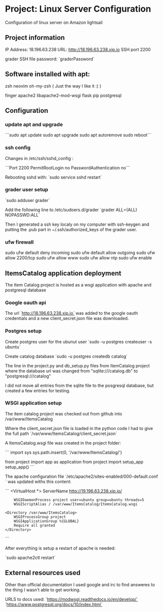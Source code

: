 # Project: Linux Server Configuration 

Configuration of linux server on Amazon lightsail

## Project information

IP Address: 18.196.63.238
URL: http://18.196.63.238.xip.io
SSH port 2200

grader SSH file password: ´graderPassword´

## Software installed with apt:

zsh
neovim
oh-my-zsh
( Just the way I like it :) )

finger
apache2
libapache2-mod-wsgi
flask
pip
postgresql

## Configuration

### update apt and upgrade

´´´sudo apt update
sudo apt upgrade
sudo apt autoremove
sudo reboot´´´

### ssh config 

Changes in /etc/ssh/sshd_config :

´´´Port 2200
PermitRootLogin no
PasswordAuthentication no´´´

Rebooting sshd with:
´sudo service sshd restart´


### grader user setup

´sudo adduser grader´

Add the following line to /etc/sudoers.d/grader
´grader ALL=(ALL) NOPASSWD:ALL´

Then I generated a ssh key localy on my computer with ssh-keygen and putting the .pub part
in ~/.ssh/authorized_keys of the grader user. 


### ufw firewall

sudo ufw default deny incoming
sudo ufw default allow outgoing
sudo ufw allow 2200/tcp
sudo ufw allow www
sudo ufw allow ntp
sudo ufw enable

## ItemsCatalog application deployment

The Item Catalog project is hosted as a wsgi application with apache and postgresql database

### Google oauth api

The url ´http://18.196.63.238.xip.io´ was added to the google oauth credentials and a new client_secret.json file
was downloaded.

### Postgres setup

Create postgres user for the ubunut user
´sudo -u postgres createuser -s ubuntu´

Create catalog database
´sudo -u postgres createdb catalog´

The line in the project.py and db_setup.py files from ItemCatalog project where the database
url was changed from "sqlite:///catalog.db" to "postgresql:///catalog"

I did not move all entries from the sqlite file to the posgresql database, but created a few entries for testing.

### WSGI application setup

The item catalog project was checked out from github into /var/www/ItemsCatalog

Where the client_secret.json file is loaded in the python code I had to give the full path
´/var/www/ItemsCatalog/client_secret.json´

A ItemsCatalog.wsgi file was created in the project folder:

´´´
import sys
sys.path.insert(0, '/var/www/ItemsCatalog/')

from project import app as application
from project import setup_app
setup_app()
´´´

The apache configuration file ´/etc/apache2/sites-enabled/000-default.conf´ was updated withs this content:

´´´
<VirtualHost *>
        ServerName http://19.196.63.238.xip.io/

        WSGIDaemonProcess project user=ubuntu group=ubuntu threads=5
        WSGIScriptAlias / /var/www/ItemsCatalog/ItemsCatalog.wsgi

    <Directory /var/www/ItemsCatalog>
        WSGIProcessGroup project
        WSGIApplicationGroup %{GLOBAL}
        Require all granted
    </Directory>
</VirtualHost>
´´´

After everything is setup a restart of apache is needed:

´sudo apache2ctl restart´

## External resources used

Other than official documentation I used google and irc to find answeres to the thing I wasn't able to get
working.

URLS to docs used:
´https://modwsgi.readthedocs.io/en/develop/´
´https://www.postgresql.org/docs/10/index.html´
